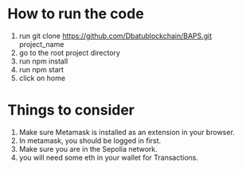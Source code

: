 # How to run the code
1. run git clone https://github.com/Dbatublockchain/BAPS.git project_name
2. go to the root project directory
3. run npm install
4. run npm start
5. click on home

# Things to consider
1. Make sure Metamask is installed as an extension in your browser.
2. In metamask, you should be logged in first.
3. Make sure you are in the Sepolia network.
4. you will need some eth in your wallet for Transactions.
